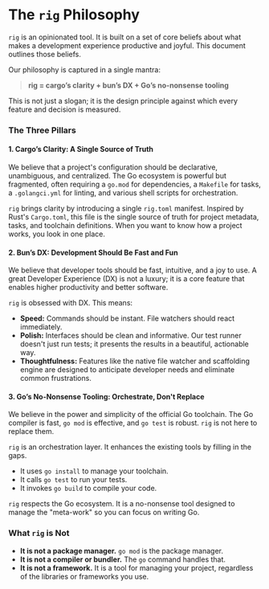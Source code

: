 # The `rig` Philosophy

`rig` is an opinionated tool. It is built on a set of core beliefs about what makes a development experience productive and joyful. This document outlines those beliefs.

Our philosophy is captured in a single mantra:

> **rig = cargo’s clarity + bun’s DX + Go’s no-nonsense tooling**

This is not just a slogan; it is the design principle against which every feature and decision is measured.

### The Three Pillars

#### 1. Cargo’s Clarity: A Single Source of Truth

We believe that a project's configuration should be declarative, unambiguous, and centralized. The Go ecosystem is powerful but fragmented, often requiring a `go.mod` for dependencies, a `Makefile` for tasks, a `.golangci.yml` for linting, and various shell scripts for orchestration.

`rig` brings clarity by introducing a single `rig.toml` manifest. Inspired by Rust's `Cargo.toml`, this file is the single source of truth for project metadata, tasks, and toolchain definitions. When you want to know how a project works, you look in one place.

#### 2. Bun’s DX: Development Should Be Fast and Fun

We believe that developer tools should be fast, intuitive, and a joy to use. A great Developer Experience (DX) is not a luxury; it is a core feature that enables higher productivity and better software.

`rig` is obsessed with DX. This means:
*   **Speed:** Commands should be instant. File watchers should react immediately.
*   **Polish:** Interfaces should be clean and informative. Our test runner doesn't just run tests; it presents the results in a beautiful, actionable way.
*   **Thoughtfulness:** Features like the native file watcher and scaffolding engine are designed to anticipate developer needs and eliminate common frustrations.

#### 3. Go’s No-Nonsense Tooling: Orchestrate, Don't Replace

We believe in the power and simplicity of the official Go toolchain. The Go compiler is fast, `go mod` is effective, and `go test` is robust. `rig` is not here to replace them.

`rig` is an orchestration layer. It enhances the existing tools by filling in the gaps.
*   It uses `go install` to manage your toolchain.
*   It calls `go test` to run your tests.
*   It invokes `go build` to compile your code.

`rig` respects the Go ecosystem. It is a no-nonsense tool designed to manage the "meta-work" so you can focus on writing Go.

### What `rig` is Not

*   **It is not a package manager.** `go mod` is the package manager.
*   **It is not a compiler or bundler.** The `go` command handles that.
*   **It is not a framework.** It is a tool for managing your project, regardless of the libraries or frameworks you use.
